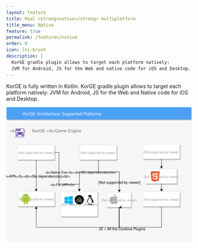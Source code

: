 ```yaml
---
layout: feature
title: Real <strong>native</strong> multiplatform
title_menu: Native
feature: true
permalink: /features/native
order: 0
icon: lni-brush
description: |
  KorGE gradle plugin allows to target each platform natively:
  JVM for Android, JS for the Web and native code for iOS and Desktop.
---
```


KorGE is fully written in Kotlin. KorGE gradle plugin allows to target each platform natively:
JVM for Android, JS for the Web and Native code for iOS and Desktop.

![](/assets/images/features/multiplatform.svg)
